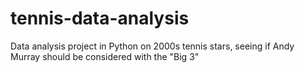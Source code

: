 # tennis-data-analysis
Data analysis project in Python on 2000s tennis stars, seeing if Andy Murray should be considered with the "Big 3"
